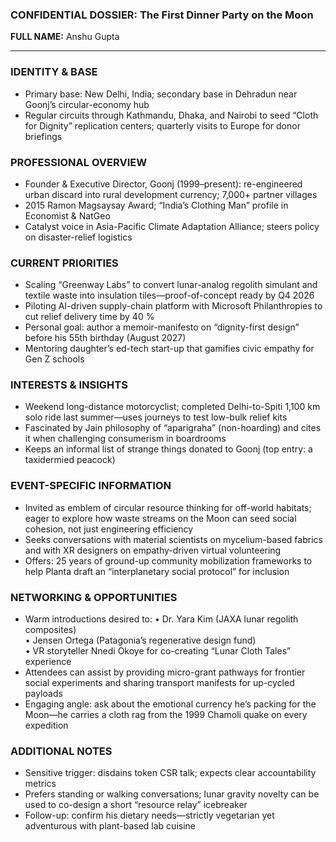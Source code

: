 ### CONFIDENTIAL DOSSIER: The First Dinner Party on the Moon

**FULL NAME:** Anshu Gupta

---
### IDENTITY & BASE
- Primary base: New Delhi, India; secondary base in Dehradun near Goonj’s circular-economy hub
- Regular circuits through Kathmandu, Dhaka, and Nairobi to seed “Cloth for Dignity” replication centers; quarterly visits to Europe for donor briefings

### PROFESSIONAL OVERVIEW
- Founder & Executive Director, Goonj (1999–present): re-engineered urban discard into rural development currency; 7,000+ partner villages
- 2015 Ramon Magsaysay Award; “India’s Clothing Man” profile in Economist & NatGeo
- Catalyst voice in Asia-Pacific Climate Adaptation Alliance; steers policy on disaster-relief logistics

### CURRENT PRIORITIES
- Scaling “Greenway Labs” to convert lunar-analog regolith simulant and textile waste into insulation tiles—proof-of-concept ready by Q4 2026
- Piloting AI-driven supply-chain platform with Microsoft Philanthropies to cut relief delivery time by 40 %
- Personal goal: author a memoir-manifesto on “dignity-first design” before his 55th birthday (August 2027)
- Mentoring daughter’s ed-tech start-up that gamifies civic empathy for Gen Z schools

### INTERESTS & INSIGHTS
- Weekend long-distance motorcyclist; completed Delhi-to-Spiti 1,100 km solo ride last summer—uses journeys to test low-bulk relief kits
- Fascinated by Jain philosophy of “aparigraha” (non-hoarding) and cites it when challenging consumerism in boardrooms
- Keeps an informal list of strange things donated to Goonj (top entry: a taxidermied peacock)

### EVENT-SPECIFIC INFORMATION
- Invited as emblem of circular resource thinking for off-world habitats; eager to explore how waste streams on the Moon can seed social cohesion, not just engineering efficiency
- Seeks conversations with material scientists on mycelium-based fabrics and with XR designers on empathy-driven virtual volunteering
- Offers: 25 years of ground-up community mobilization frameworks to help Planta draft an “interplanetary social protocol” for inclusion

### NETWORKING & OPPORTUNITIES
- Warm introductions desired to: 
  • Dr. Yara Kim (JAXA lunar regolith composites)  
  • Jensen Ortega (Patagonia’s regenerative design fund)  
  • VR storyteller Nnedi Okoye for co-creating “Lunar Cloth Tales” experience
- Attendees can assist by providing micro-grant pathways for frontier social experiments and sharing transport manifests for up-cycled payloads
- Engaging angle: ask about the emotional currency he’s packing for the Moon—he carries a cloth rag from the 1999 Chamoli quake on every expedition

### ADDITIONAL NOTES
- Sensitive trigger: disdains token CSR talk; expects clear accountability metrics
- Prefers standing or walking conversations; lunar gravity novelty can be used to co-design a short “resource relay” icebreaker
- Follow-up: confirm his dietary needs—strictly vegetarian yet adventurous with plant-based lab cuisine